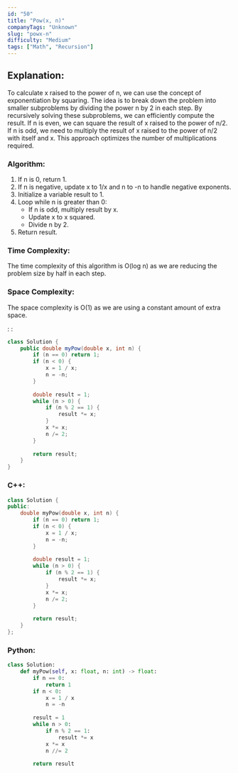 ```yaml
---
id: "50"
title: "Pow(x, n)"
companyTags: "Unknown"
slug: "powx-n"
difficulty: "Medium"
tags: ["Math", "Recursion"]
---
```


## Explanation:
To calculate x raised to the power of n, we can use the concept of exponentiation by squaring. The idea is to break down the problem into smaller subproblems by dividing the power n by 2 in each step. By recursively solving these subproblems, we can efficiently compute the result. If n is even, we can square the result of x raised to the power of n/2. If n is odd, we need to multiply the result of x raised to the power of n/2 with itself and x. This approach optimizes the number of multiplications required.

### Algorithm:
1. If n is 0, return 1.
2. If n is negative, update x to 1/x and n to -n to handle negative exponents.
3. Initialize a variable result to 1.
4. Loop while n is greater than 0:
   - If n is odd, multiply result by x.
   - Update x to x squared.
   - Divide n by 2.
5. Return result.

### Time Complexity:
The time complexity of this algorithm is O(log n) as we are reducing the problem size by half in each step.

### Space Complexity:
The space complexity is O(1) as we are using a constant amount of extra space.

:
:
```java
class Solution {
    public double myPow(double x, int n) {
        if (n == 0) return 1;
        if (n < 0) {
            x = 1 / x;
            n = -n;
        }
        
        double result = 1;
        while (n > 0) {
            if (n % 2 == 1) {
                result *= x;
            }
            x *= x;
            n /= 2;
        }
        
        return result;
    }
}
```

### C++:
```cpp
class Solution {
public:
    double myPow(double x, int n) {
        if (n == 0) return 1;
        if (n < 0) {
            x = 1 / x;
            n = -n;
        }
        
        double result = 1;
        while (n > 0) {
            if (n % 2 == 1) {
                result *= x;
            }
            x *= x;
            n /= 2;
        }
        
        return result;
    }
};
```

### Python:
```python
class Solution:
    def myPow(self, x: float, n: int) -> float:
        if n == 0:
            return 1
        if n < 0:
            x = 1 / x
            n = -n
        
        result = 1
        while n > 0:
            if n % 2 == 1:
                result *= x
            x *= x
            n //= 2
        
        return result
```